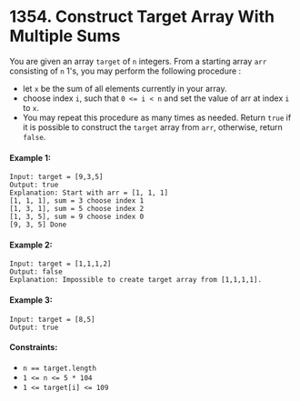 # 1354. Construct Target Array With Multiple Sums

You are given an array `target` of `n` integers. From a starting array `arr` consisting of `n` 1's, you may perform the following procedure :

+ let `x` be the sum of all elements currently in your array.
+ choose index `i`, such that `0 <= i < n` and set the value of arr at index `i` to `x`.
+ You may repeat this procedure as many times as needed.
Return `true` if it is possible to construct the `target` array from `arr`, otherwise, return `false`.

#### Example 1:

```
Input: target = [9,3,5]
Output: true
Explanation: Start with arr = [1, 1, 1] 
[1, 1, 1], sum = 3 choose index 1
[1, 3, 1], sum = 5 choose index 2
[1, 3, 5], sum = 9 choose index 0
[9, 3, 5] Done
```

#### Example 2:

```
Input: target = [1,1,1,2]
Output: false
Explanation: Impossible to create target array from [1,1,1,1].
```

#### Example 3:

```
Input: target = [8,5]
Output: true
``` 

#### Constraints:

+ `n == target.length`
+ `1 <= n <= 5 * 104`
+ `1 <= target[i] <= 109`
